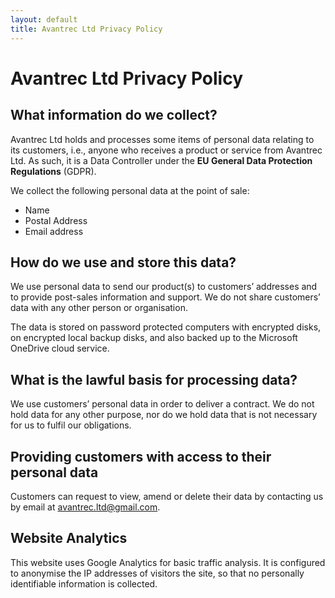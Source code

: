 ```yaml
---
layout: default
title: Avantrec Ltd Privacy Policy
---
```

# Avantrec Ltd Privacy Policy

## What information do we collect?

Avantrec Ltd holds and processes some items of personal data relating to its customers, i.e., anyone who receives a product or service from Avantrec Ltd. As such, it is a Data Controller under the **EU General Data Protection Regulations** (GDPR).

We collect the following personal data at the point of sale:

- Name
- Postal Address
- Email address

## How do we use and store this data?

We use personal data to send our product(s) to customers’ addresses and to provide post-sales information and support. We do not share customers’ data with any other person or organisation.

The data is stored on password protected computers with encrypted disks, on encrypted local backup disks, and also backed up to the Microsoft OneDrive cloud service.

## What is the lawful basis for processing data?

We use customers’ personal data in order to deliver a contract. We do not hold data for any other purpose, nor do we hold data that is not necessary for us to fulfil our obligations.

## Providing customers with access to their personal data

Customers can request to view, amend or delete their data by contacting us by email at <a href="mailto:avantrec.ltd@gmail.com">avantrec.ltd@gmail.com</a>.

## Website Analytics

This website uses Google Analytics for basic traffic analysis. It is configured to anonymise the IP addresses of visitors the site, so that no personally identifiable information is collected.